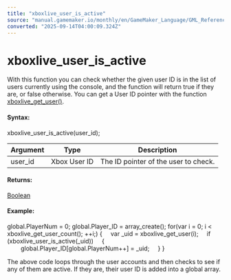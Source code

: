 ```yaml
---
title: "xboxlive_user_is_active"
source: "manual.gamemaker.io/monthly/en/GameMaker_Language/GML_Reference/UWP_And_XBox_Live/Users_And_Accounts/xboxlive_user_is_active.htm"
converted: "2025-09-14T04:00:09.324Z"
---
```


# xboxlive\_user\_is\_active

With this function you can check whether the given user ID is in the list of users currently using the console, and the function will return true if they are, or false otherwise. You can get a User ID pointer with the function [xboxlive\_get\_user()](xboxlive_get_user.md).

#### Syntax:

xboxlive\_user\_is\_active(user\_id);

| Argument | Type | Description |
| --- | --- | --- |
| user_id | Xbox User ID | The ID pointer of the user to check. |

#### Returns:

[Boolean](../../../GML_Overview/Data_Types.md)

#### Example:

global.PlayerNum = 0;
global.Player\_ID = array\_create();
for(var i = 0; i < xboxlive\_get\_user\_count(); ++i;)
{
    var \_uid = xboxlive\_get\_user(i);
    if (xboxlive\_user\_is\_active(\_uid))
    {
        global.Player\_ID\[global.PlayerNum++\] = \_uid;
    }
}

The above code loops through the user accounts and then checks to see if any of them are active. If they are, their user ID is added into a global array.